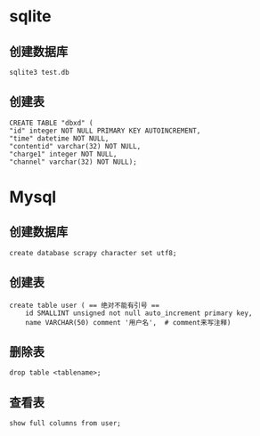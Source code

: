 # sqlite
## 创建数据库
    sqlite3 test.db
## 创建表
    CREATE TABLE "dbxd" (
    "id" integer NOT NULL PRIMARY KEY AUTOINCREMENT, 
    "time" datetime NOT NULL, 
    "contentid" varchar(32) NOT NULL,
    "charge1" integer NOT NULL, 
    "channel" varchar(32) NOT NULL);

# Mysql
## 创建数据库
    create database scrapy character set utf8;
## 创建表
    create table user ( == 绝对不能有引号 ==
        id SMALLINT unsigned not null auto_increment primary key,
        name VARCHAR(50) comment '用户名',  # comment来写注释)
## 删除表
    drop table <tablename>;
## 查看表
    show full columns from user;
